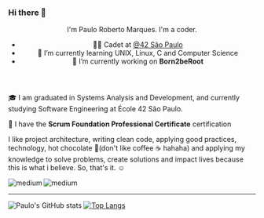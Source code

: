 ### Hi there 👋

<header><!-- About -->
  
I'm Paulo Roberto Marques. I'm a coder. 
  
- 👨‍🚀 Cadet at [@42 São Paulo](https://www.42sp.org.br/) 
- 🌱 I’m currently learning UNIX, Linux, C and Computer Science
- 🔭 I’m currently working on **Born2beRoot**
</header>

<body><!-- Academic -->

  🎓 I am graduated in Systems Analysis and Development, and currently studying Software Engineering at École 42 São Paulo. <br />

  📜 I have the **Scrum Foundation Professional Certificate** certification

  I like project architecture, writing clean code, applying good practices, technology, hot chocolate 🥤(don't like coffee ☕️ hahaha) and applying my knowledge to solve problems, create solutions and impact lives because this is what i believe. So, that's it. ☺
 </body>

<footer>
  
  <!-- Contact --> 
  <!--[prmarquesz](https://www.instagram.com/prmarquesz/)-->
  [<img align = "left" alt = "medium" src = "https://img.shields.io/badge/Instagram-E4405F?style=for-the-badge&logo=instagram&logoColor=white" />](https://www.instagram.com/prmarquesz/)
  [<img align = "left" alt = "medium" src = "https://img.shields.io/badge/LinkedIn-0077B5?style=for-the-badge&logo=linkedin&logoColor=white" />](https://www.linkedin.com/in/prmarquesz/)
</footer>

<br /><hr>
  
  <span>
    
  ![Paulo's GitHub stats](https://github-readme-stats.vercel.app/api?username=prmarquesz&show_icons=true&theme=tokyonight)
  </span>
  [![Top Langs](https://github-readme-stats.vercel.app/api/top-langs/?username=prmarquesz&layout=compact&theme=tokyonight)](https://github.com/anuraghazra/github-readme-stats)


<!--
**prmarquesz/prmarquesz** is a ✨ _special_ ✨ repository because its `README.md` (this file) appears on your GitHub profile.

Here are some ideas to get you started:

- 🔭 I’m currently working on ...
- 🌱 I’m currently learning ...
- 👯 I’m looking to collaborate on ...
- 🤔 I’m looking for help with ...
- 💬 Ask me about ...
- 📫 How to reach me: ...
- 😄 Pronouns: ...
- ⚡ Fun fact: ...
-->
